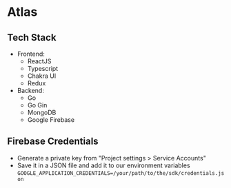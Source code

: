 # Atlas

## Tech Stack

- Frontend:
  - ReactJS
  - Typescript
  - Chakra UI
  - Redux
- Backend:
  - Go
  - Go Gin
  - MongoDB
  - Google Firebase

## Firebase Credentials

- Generate a private key from "Project settings > Service Accounts"
- Save it in a JSON file and add it to our environment variables
  `GOOGLE_APPLICATION_CREDENTIALS=/your/path/to/the/sdk/credentials.json`
